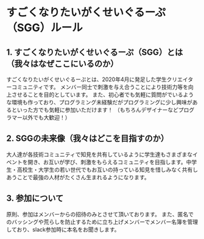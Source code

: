 # すごくなりたいがくせいぐるーぷ（SGG）ルール

## 1. すごくなりたいがくせいぐるーぷ（SGG）とは（我々はなぜここにいるのか）

すごくなりたいがくせいぐるーぷとは、2020年4月に発足した学生クリエイターコミュニティです。
メンバー同士で刺激を与え合うことにより技術力等を向上させることを目的としています。
また、初心者でも気軽に質問がでいるような環境も作っており、プログラミング未経験だがプログラミングに少し興味があるといった方でも気軽に参加いただけます！
（もちろんデザイナーなどプログラマー以外でも大歓迎！）

## 2. SGGの未来像（我々はどこを目指すのか）

大人達が各技術コミュニティで知見を共有しているように学生達もさまざまなイベントを開き、お互いが学び、刺激をもらえるコミュニティを目指します。中学生・高校生・大学生の若い世代でもお互いの持っている知見を惜しみなく共有しあうことで最強の人材がたくさん生まれるようになります。

## 3. 参加について

原則、参加はメンバーからの招待のみとさせて頂いております。 また、匿名でのバッシングや荒らしを防止するために立ち上げメンバーでメンバー名簿を管理しており、slack参加時に本名をお聞きします。
